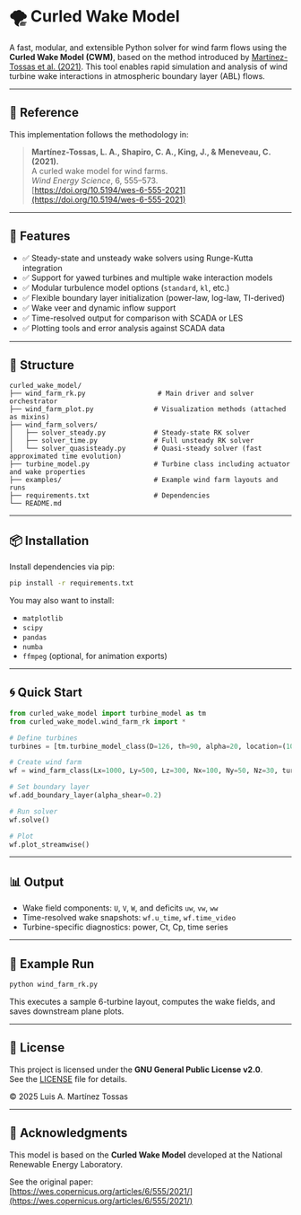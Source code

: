 # 🌪️ Curled Wake Model

A fast, modular, and extensible Python solver for wind farm flows using the **Curled Wake Model (CWM)**, based on the method introduced by [Martínez-Tossas et al. (2021)](https://wes.copernicus.org/articles/6/555/2021/). This tool enables rapid simulation and analysis of wind turbine wake interactions in atmospheric boundary layer (ABL) flows.

---

## 📘 Reference

This implementation follows the methodology in:

> **Martínez-Tossas, L. A., Shapiro, C. A., King, J., & Meneveau, C. (2021).**  
> A curled wake model for wind farms.  
> *Wind Energy Science*, 6, 555–573.  
> [https://doi.org/10.5194/wes-6-555-2021](https://doi.org/10.5194/wes-6-555-2021)

---

## 🚀 Features

- ✅ Steady-state and unsteady wake solvers using Runge-Kutta integration  
- ✅ Support for yawed turbines and multiple wake interaction models  
- ✅ Modular turbulence model options (`standard`, `kl`, etc.)  
- ✅ Flexible boundary layer initialization (power-law, log-law, TI-derived)  
- ✅ Wake veer and dynamic inflow support  
- ✅ Time-resolved output for comparison with SCADA or LES  
- ✅ Plotting tools and error analysis against SCADA data  

---

## 🧠 Structure

```
curled_wake_model/
├── wind_farm_rk.py                  # Main driver and solver orchestrator
├── wind_farm_plot.py               # Visualization methods (attached as mixins)
├── wind_farm_solvers/
│   ├── solver_steady.py            # Steady-state RK solver
│   ├── solver_time.py              # Full unsteady RK solver
│   └── solver_quasisteady.py       # Quasi-steady solver (fast approximated time evolution)
├── turbine_model.py                # Turbine class including actuator and wake properties
├── examples/                       # Example wind farm layouts and runs
├── requirements.txt                # Dependencies
└── README.md
```

---

## 📦 Installation

Install dependencies via pip:

```bash
pip install -r requirements.txt
```

You may also want to install:

- `matplotlib`
- `scipy`
- `pandas`
- `numba`
- `ffmpeg` (optional, for animation exports)

---

## 🌀 Quick Start

```python
from curled_wake_model import turbine_model as tm
from curled_wake_model.wind_farm_rk import *

# Define turbines
turbines = [tm.turbine_model_class(D=126, th=90, alpha=20, location=(100, 250, 90))]

# Create wind farm
wf = wind_farm_class(Lx=1000, Ly=500, Lz=300, Nx=100, Ny=50, Nz=30, turbines=turbines)

# Set boundary layer
wf.add_boundary_layer(alpha_shear=0.2)

# Run solver
wf.solve()

# Plot
wf.plot_streamwise()
```

---

## 📊 Output

- Wake field components: `U`, `V`, `W`, and deficits `uw`, `vw`, `ww`
- Time-resolved wake snapshots: `wf.u_time`, `wf.time_video`
- Turbine-specific diagnostics: power, Ct, Cp, time series

---

## 📁 Example Run

```bash
python wind_farm_rk.py
```

This executes a sample 6-turbine layout, computes the wake fields, and saves downstream plane plots.

---

## 📜 License

This project is licensed under the **GNU General Public License v2.0**.  
See the [LICENSE](https://www.gnu.org/licenses/old-licenses/gpl-2.0.html) file for details.

© 2025 Luis A. Martínez Tossas

---

## 🤝 Acknowledgments

This model is based on the **Curled Wake Model** developed at the National Renewable Energy Laboratory.

See the original paper:  
[https://wes.copernicus.org/articles/6/555/2021/](https://wes.copernicus.org/articles/6/555/2021/)
